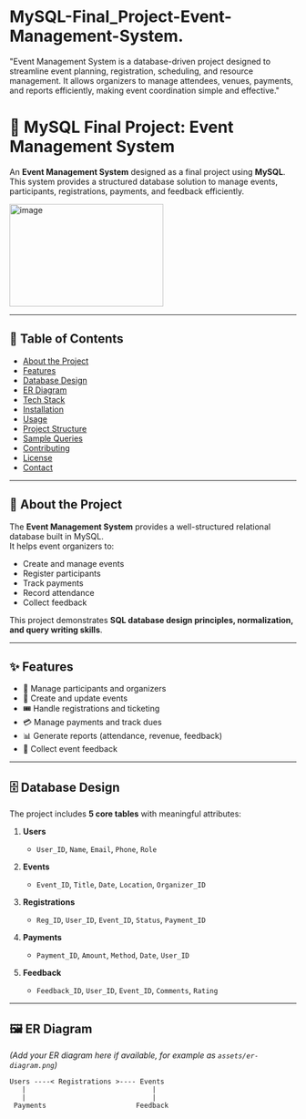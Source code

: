 # MySQL-Final_Project-Event-Management-System.
"Event Management System is a database-driven project designed to streamline event planning, registration, scheduling, and resource management. It allows organizers to manage attendees, venues, payments, and reports efficiently, making event coordination simple and effective."

# 🎉 MySQL Final Project: Event Management System

An **Event Management System** designed as a final project using **MySQL**.  
This system provides a structured database solution to manage events, participants, registrations, payments, and feedback efficiently.

<img width="270" height="180" alt="image" src="https://github.com/user-attachments/assets/9686f9bf-e96a-432f-9631-e47611020fb3" />

---

## 📖 Table of Contents
- [About the Project](#-about-the-project)
- [Features](#-features)
- [Database Design](#-database-design)
- [ER Diagram](#-er-diagram)
- [Tech Stack](#-tech-stack)
- [Installation](#-installation)
- [Usage](#-usage)
- [Project Structure](#-project-structure)
- [Sample Queries](#-sample-queries)
- [Contributing](#-contributing)
- [License](#-license)
- [Contact](#-contact)

---

## 🔎 About the Project
The **Event Management System** provides a well-structured relational database built in MySQL.  
It helps event organizers to:
- Create and manage events  
- Register participants  
- Track payments  
- Record attendance  
- Collect feedback  

This project demonstrates **SQL database design principles, normalization, and query writing skills**.

---

## ✨ Features
- 👥 Manage participants and organizers  
- 📅 Create and update events  
- 🎟️ Handle registrations and ticketing  
- 💳 Manage payments and track dues  
- 📊 Generate reports (attendance, revenue, feedback)  
- 📝 Collect event feedback  

---

## 🗄 Database Design
The project includes **5 core tables** with meaningful attributes:

1. **Users**  
   - `User_ID`, `Name`, `Email`, `Phone`, `Role`  

2. **Events**  
   - `Event_ID`, `Title`, `Date`, `Location`, `Organizer_ID`  

3. **Registrations**  
   - `Reg_ID`, `User_ID`, `Event_ID`, `Status`, `Payment_ID`  

4. **Payments**  
   - `Payment_ID`, `Amount`, `Method`, `Date`, `User_ID`  

5. **Feedback**  
   - `Feedback_ID`, `User_ID`, `Event_ID`, `Comments`, `Rating`  

---

## 🖼 ER Diagram
*(Add your ER diagram here if available, for example as `assets/er-diagram.png`)*  

```text
Users ----< Registrations >---- Events
   |                               |
   |                               |
 Payments                      Feedback
